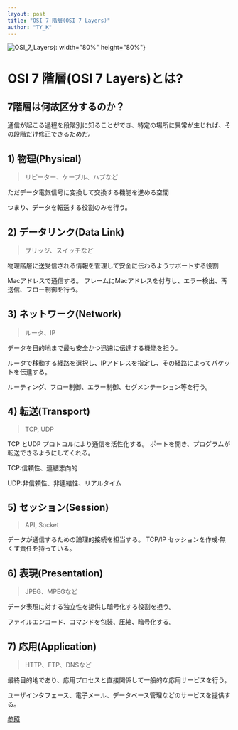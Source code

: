 ```yaml
---
layout: post
title: "OSI 7 階層(OSI 7 Layers)"
author: "TY_K"
---
```


<style>
    .post img {
        margin : 0
    }
</style>

![OSI_7_Layers](https://user-images.githubusercontent.com/20508342/78373084-11934680-7605-11ea-998f-8e82e05dbc05.png){: width="80%" height="80%"}

# OSI 7 階層(OSI 7 Layers)とは?

## 7階層は何故区分するのか？
通信が起こる過程を段階別に知ることができ、特定の場所に異常が生じれば、その段階だけ修正できるためだ。


## 1) 物理(Physical)
> リピーター、ケーブル、ハブなど

ただデータ電気信号に変換して交換する機能を進める空間

つまり、データを転送する役割のみを行う。

## 2) データリンク(Data Link)
> ブリッジ、スイッチなど

物理階層に送受信される情報を管理して安全に伝わるようサポートする役割

Macアドレスで通信する。 フレームにMacアドレスを付与し、エラー検出、再送信、フロー制御を行う。

## 3) ネットワーク(Network)
> ルータ、IP

データを目的地まで最も安全かつ迅速に伝達する機能を担う。

ルータで移動する経路を選択し、IPアドレスを指定し、その経路によってパケットを伝達する。

ルーティング、フロー制御、エラー制御、セグメンテーション等を行う。

## 4) 転送(Transport)
> TCP, UDP

TCP とUDP プロトコルにより通信を活性化する。 ポートを開き、プログラムが転送できるようにしてくれる。

TCP:信頼性、連結志向的

UDP:非信頼性、非連結性、リアルタイム

## 5) セッション(Session)
> API, Socket

データが通信するための論理的接続を担当する。 TCP/IP セッションを作成·無くす責任を持っている。

## 6) 表現(Presentation)
> JPEG、MPEGなど

データ表現に対する独立性を提供し暗号化する役割を担う。

ファイルエンコード、コマンドを包装、圧縮、暗号化する。


## 7) 応用(Application)
> HTTP、FTP、DNSなど

最終目的地であり、応用プロセスと直接関係して一般的な応用サービスを行う。

ユーザインタフェース、電子メール、データベース管理などのサービスを提供する。


[参照][osi7]

[osi7]: https://github.com/gyoogle/tech-interview-for-developer/blob/master/Computer%20Science/Network/OSI%207%20%EA%B3%84%EC%B8%B5.md "osi7"